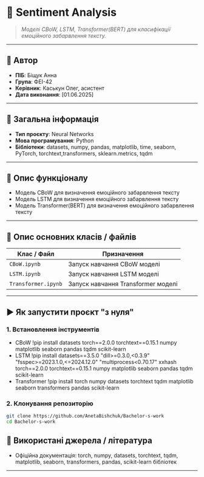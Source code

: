 # 📘 Sentiment Analysis

> _Моделі CBoW, LSTM, Transformer(BERT) для класифікації емоційного забарвлення тексту._

---

## 👤 Автор

- **ПІБ**: Біщук Анна
- **Група**: ФЕІ-42
- **Керівник**: Каськун Олег, асистент
- **Дата виконання**: [01.06.2025]

---

## 📌 Загальна інформація

- **Тип проєкту**: Neural Networks
- **Мова програмування**: Python
- **Бібліотеки**: datasets, numpy, pandas, matplotlib, time, seaborn, PyTorch, torchtext,transformers, sklearn.metrics, tqdm

---

## 🧠 Опис функціоналу

- Модель CBoW для визначення емоційного забарвлення тексту
- Модель LSTM для визначення емоційного забарвлення тексту
- Модель Transformer(BERT) для визначення емоційного забарвлення тексту

---

## 🧱 Опис основних класів / файлів

| Клас / Файл         | Призначення                        |
| ------------------- | ---------------------------------- |
| `CBoW.ipynb`        | Запуск навчання CBoW моделі        |
| `LSTM.ipynb`        | Запуск навчання LSTM моделі        |
| `Transformer.ipynb` | Запуск навчання Transformer моделі |

---

## ▶️ Як запустити проєкт "з нуля"

### 1. Встановлення інструментів

- CBoW !pip install datasets torch==2.0.0 torchtext==0.15.1 numpy matplotlib seaborn pandas tqdm scikit-learn
- LSTM !pip install datasets==3.5.0 "dill>=0.3.0,<0.3.9" "fsspec>=2023.1.0,<=2024.12.0" "multiprocess<0.70.17" xxhash torch==2.0.0 torchtext==0.15.1 numpy matplotlib seaborn pandas tqdm scikit-learn
- Transformer !pip install torch numpy datasets torchtext tqdm matplotlib seaborn transformers pandas scikit-learn

### 2. Клонування репозиторію

```bash
git clone https://github.com/AnetaBishchuk/Bachelor-s-work
cd Bachelor-s-work
```

## 🧾 Використані джерела / література

- Офіційна документація: torch, numpy, datasets, torchtext, tqdm, matplotlib, seaborn, transformers, pandas, scikit-learn бібліотек

---
